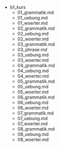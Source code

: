 - b1_kurs
    - 01_grammatik.md
    - 01_uebung.md
    - 01_woerter.md
    - 02_grammatik.md
    - 02_uebung.md
    - 02_woerter.md
    - 03_grammatik.md
    - 03_phrase.md
    - 03_uebung.md
    - 03_woerter.md
    - 04_grammatik.md
    - 04_uebung.md
    - 04_woerter.md
    - 05_grammatik.md
    - 05_uebung.md
    - 05_woerter.md
    - 06_grammatik.md
    - 06_uebung.md
    - 06_woerter.md
    - 07_grammatik.md
    - 07_uebung.md
    - 07_woerter.md
    - 08_grammatik.md
    - 08_uebung.md
    - 08_woerter.md

